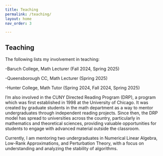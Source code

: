 ```yaml
---
title: Teaching
permalink: /teaching/
layout: home
nav_order: 3

---
```

## Teaching
The following lists my involvement  in teaching:

-Baruch College, Math Lecturer  (Fall 2024, Spring 2025)

-Queensborough CC, Math Lecturer (Spring 2025)

-Hunter College, Math Tutor (Spring 2024, Fall 2024, Spring 2025)

I’m also involved in the CUNY Directed Reading Program (DRP), a program which was first established in 1998 at the University of Chicago. It was created by graduate students in the math department as a way to mentor undergraduates through independent reading projects. Since then, the DRP model has spread to universities across the country, particularly in mathematics and theoretical sciences, providing valuable opportunities for students to engage with advanced material outside the classroom. 

Currently, I am mentoring two undergraduates in Numerical Linear Algebra, Low-Rank Approximations, and Perturbation Theory, with a focus on understanding and analyzing the stability of algorithms. 

